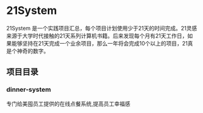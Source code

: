 # 21System
21System 是一个实践项目汇总，每个项目计划使用少于21天的时间完成。21灵感来源于大学时代接触的21天系列计算机书籍。后来发现每个月有21天工作日，如果能够坚持在21天完成一个业余项目，那么一年将会完成10个以上的项目，21真是个神奇的数字。


## 项目目录

### dinner-system
专门给美囤员工提供的在线点餐系统,提高员工幸福感